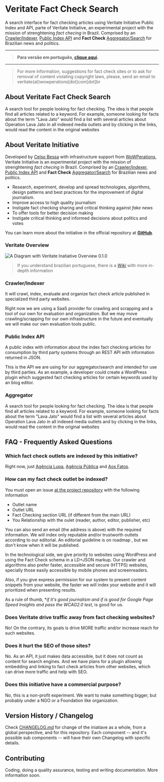 # Veritate Fact Check Search

A search interface for fact checking articles using Veritate Initiative Public Index and API, parte of Veritate Initiative, an experimental project with the mission of strenghtening _fact checing_ in Brazil. Comprised by an [Crawler/Indexer](#crawler-indexer), [Public Index API](public-index-api) and **Fact Check** [Aggregator/Search](aggregator-search) for Brazilian news and politics.

<hr>

> **Para versão em português, [clique aqui](README.md).**

<hr>

> For more information, suggestions for fact check sites or to ask for removal of content violating copyright laws, please, send an email to veritate{at}wowperations[dot]com[dot]br
## About Veritate Fact Check Search

A search tool for people looking for fact checking. The idea is that people find all articles related to a keyword. For example, someone looking for facts about the term "Lava Jato" would find a list with several articles about Operation Lava Jato in all indexed media outlets and by clicking in the links, would read the content in the original websites

## About Veritate Initiative

Developed by [Celso Bessa](https://www.celsobessa.com.br) with infrastructure support from [WoWPerations](https://www.wowperations.com.br), Veritate Initiative is an experimental project with the mission of strenghtening _fact checing_ in Brazil. Comprised by an [Crawler/Indexer](#crawler-indexer), [Public Index API](public-index-api) and **Fact Check** [Aggregator/Search](aggregator-search) for Brazilian news and politics.

- Research, experiment, develop and spread technologies, algorithms, design patterns and best practices for the improvement of digital journalism.
- Improve access to high quality journalism
- Instigate fact checking sharing and critical thinking against _fake news_
- To offer tools for better decision making
- Instigate critical thinking and informed decisions about politics and votes

You can learn more about the initiative in the official repository at **[GitHub](https://github.com/celsobessa/veritate/)**.

### Veritate Overview

![A Diagram with Veritate Inatiative Overview 0.1.0](images/veritate-overview-diagram-0.1.0.png)

> If you understand brazilian portuguese, there is a *[Wiki](https://github.com/celsobessa/veritate/wiki)* with more in-depth information

### Crawler/Indexer

It will crawl, index, evaluate and organize fact check article published in specialized third party websites.

Right now we are using a SaaS provider for crawling and scrapping and a tool of our own for evaluation and organization. But we may move crawling/scrapping for our own infrastructure in the future and eventually we will make our own evaluation tools public.

### Public Index API

A public index with information about the index fact checking articles for consumption by third party systems through an REST API with information returned in JSON.

This is the API we are using for our aggregator/search and intended for use by third parties. As an example, a developer could create a WordPress plugin which suggested fact checking articles for certain keywords used by an blog editor.

### Aggregator

A search tool for people looking for fact checking. The idea is that people find all articles related to a keyword. For example, someone looking for facts about the term "Lava Jato" would find a list with several articles about Operation Lava Jato in all indexed media outlets and by clicking in the links, would read the content in the original websites

## FAQ - Frequently Asked Questions

### Which fact check outlets are indexed by this initiative?

Right now, just [Agência Lupa](http://piaui.folha.uol.com.br/lupa/), [Agência Pública](https://apublica.org/checagem/) and [Aos Fatos](https://aosfatos.org).

### How can my fact check outlet be indexed?

You must open an issue [at the project repository](https://github.com/celsobessa/veritate/issues) with the following information

- Outlet name
- Outlet URL
- Fact Checking section URL (if different from the main URL)
- You Relationship with the oulet (reader, author, editor, publisher, etc)

You can also send an email (the address is above) with the required information.  We will index only reputable and/or trustworth outlets according to our editorial. An editorial guideline is on roadmap , but we don't know when it will be published.

In the technological side, we give priority to websites using WordPress and using the Fact Check schema in a LD+JSON markup. Our crawler and algorithms also prefer faster, accessible and secure (HTTPS) websites, specially those easily accessible by mobile phones and screenreaders.

Also, if you give express permission for our system to present content snippets from your website, the faster we will index your website and it will prioritized when presenting results.

As a rule of thumb, **if it's good journalism and if is good for Google Page Speed Insights and pass the WCAG2.0 test*, is good for us.

### Does Veritate drive traffic away from fact checking websites?

No! On the contrary, its goals is drive MORE traffic and/or increase reach for such websites.

### Does it hurt the SEO of those sites?

No. As an API, it just makes data accessible, but it does not count as content for search engines. And we have plans for a plugin allowing embedding and linking to fact check articles from other websites, which can drive more traffic and help with SEO.

### Does this initiative have a commercial purpose?

No, this is a non-profit experiment. We want to make something bigger, but probably under a NGO or a Foundation like organization.

## Version History / Changelog

Check [CHANGELOG.md](CHANGELOG.md) for change of the iniatiave as a whole, from a global perspective, and for this repository. Each component -- and it's possible sub components -- will have their own Changelog with specific details.

## Contributing

Coding, doing a quality assurance, testing and writing documentation. More information soon.